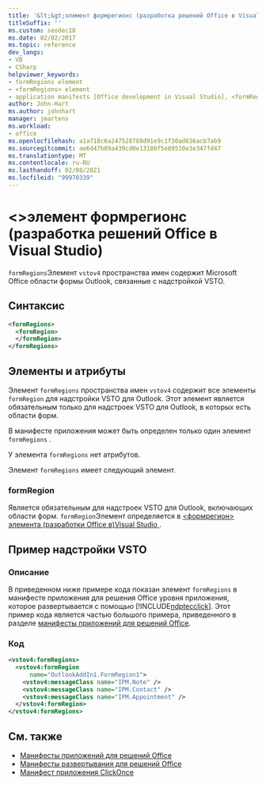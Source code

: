 ```yaml
---
title: '&lt;&gt;элемент формрегионс (разработка решений Office в Visual Studio)'
titleSuffix: ''
ms.custom: seodec18
ms.date: 02/02/2017
ms.topic: reference
dev_langs:
- VB
- CSharp
helpviewer_keywords:
- formRegions element
- <formRegions> element
- application manifests [Office development in Visual Studio], <formRegions> element
author: John-Hart
ms.author: johnhart
manager: jmartens
ms.workload:
- office
ms.openlocfilehash: a1a718c6a247528788d91e9c1f30ad636acb7ab9
ms.sourcegitcommit: ae6d47b09a439cd0e13180f5e89510e3e347fd47
ms.translationtype: MT
ms.contentlocale: ru-RU
ms.lasthandoff: 02/08/2021
ms.locfileid: "99970339"
---
```

# <a name="ltformregionsgt-element-office-development-in-visual-studio"></a>&lt;&gt;элемент формрегионс (разработка решений Office в Visual Studio)
  `formRegions`Элемент `vstov4` пространства имен содержит Microsoft Office области формы Outlook, связанные с надстройкой VSTO.

## <a name="syntax"></a>Синтаксис

```xml
<formRegions>
  <formRegion>
  </formRegion>
</formRegions>
```

## <a name="elements-and-attributes"></a>Элементы и атрибуты
 Элемент `formRegions` пространства имен `vstov4` содержит все элементы `formRegion` для надстройки VSTO для Outlook. Этот элемент является обязательным только для надстроек VSTO для Outlook, в которых есть области форм.

 В манифесте приложения может быть определен только один элемент `formRegions` .

 У элемента `formRegions` нет атрибутов.

 Элемент `formRegions` имеет следующий элемент.

### <a name="formregion"></a>formRegion
 Является обязательным для надстроек VSTO для Outlook, включающих области форм. `formRegion`Элемент определяется в [&#60;формрегион&#62; элемента &#40;разработки Office в&#41;Visual Studio ](../vsto/formregion-element-office-development-in-visual-studio.md).

## <a name="vsto-add-in-example"></a>Пример надстройки VSTO

### <a name="description"></a>Описание
 В приведенном ниже примере кода показан элемент `formRegions` в манифесте приложения для решения Office уровня приложения, которое развертывается с помощью [!INCLUDE[ndptecclick](../vsto/includes/ndptecclick-md.md)]. Этот пример кода является частью большого примера, приведенного в разделе [манифесты приложений для решений Office](../vsto/application-manifests-for-office-solutions.md).

### <a name="code"></a>Код

```xml
<vstov4:formRegions>
  <vstov4:formRegion
      name="OutlookAddIn1.FormRegion1">
    <vstov4:messageClass name="IPM.Note" />
    <vstov4:messageClass name="IPM.Contact" />
    <vstov4:messageClass name="IPM.Appointment" />
  </vstov4:formRegion>
</vstov4:formRegions>
```

## <a name="see-also"></a>См. также

- [Манифесты приложений для решений Office](../vsto/application-manifests-for-office-solutions.md)
- [Манифесты развертывания для решений Office](../vsto/deployment-manifests-for-office-solutions.md)
- [Манифест приложения ClickOnce](../deployment/clickonce-application-manifest.md)